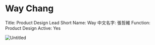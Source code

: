 # Way Chang

Title: Product Design Lead
Short Name: Way
中文名字: 張哲維
Function: Product Design
Active: Yes

![Untitled](Way%20Chang%2002053038b3474c42911de8750eeec494/Untitled.jpeg)